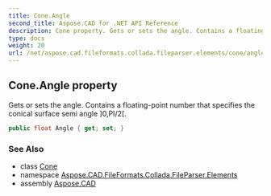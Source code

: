```yaml
---
title: Cone.Angle
second_title: Aspose.CAD for .NET API Reference
description: Cone property. Gets or sets the angle. Contains a floatingpoint number that specifies the conical surface semi angle 0PI/2
type: docs
weight: 20
url: /net/aspose.cad.fileformats.collada.fileparser.elements/cone/angle/
---
```

## Cone.Angle property

Gets or sets the angle. Contains a floating-point number that specifies the conical surface semi angle ]0,PI/2[.

```csharp
public float Angle { get; set; }
```

### See Also

* class [Cone](../)
* namespace [Aspose.CAD.FileFormats.Collada.FileParser.Elements](../../cone/)
* assembly [Aspose.CAD](../../../)


